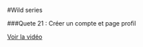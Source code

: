 #Wild series

###Quete 21 : Créer un compte et page profil

[Voir la vidéo](http://frvaillant.com/wcs/screencasts/21.mp4)
